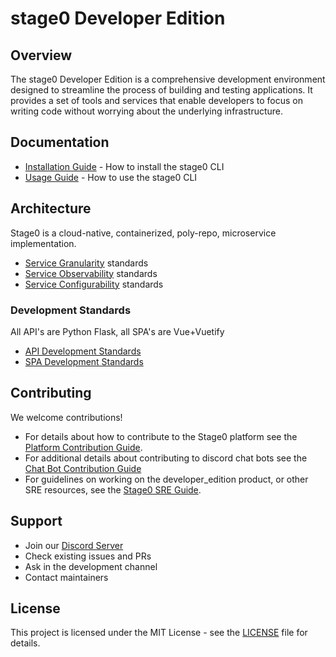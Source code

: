 # stage0 Developer Edition

## Overview

The stage0 Developer Edition is a comprehensive development environment designed to streamline the process of building and testing applications. It provides a set of tools and services that enable developers to focus on writing code without worrying about the underlying infrastructure.

## Documentation

- [Installation Guide](./docs/installation.md) - How to install the stage0 CLI
- [Usage Guide](./docs/usage.md) - How to use the stage0 CLI

## Architecture
Stage0 is a cloud-native, containerized, poly-repo, microservice implementation.
- [Service Granularity](./docs/service-granularity.md) standards
- [Service Observability](./docs/service-observability.md) standards
- [Service Configurability](./docs/service-configurability.md) standards

### Development Standards
All API's are Python Flask, all SPA's are Vue+Vuetify
- [API Development Standards](./docs/api-standards.md) 
- [SPA Development Standards](./docs/spa-standards.md)

## Contributing

We welcome contributions! 
- For details about how to contribute to the Stage0 platform see the [Platform Contribution Guide](./docs/platform.md). 
- For additional details about contributing to discord chat bots see the [Chat Bot Contribution Guide](./docs/bot_guide.md)
- For guidelines on working on the developer_edition product, or other SRE resources, see the [Stage0 SRE Guide](./docs/sre_guide.md).

## Support

- Join our [Discord Server](https://discord.gg/agile-learning-institute)
- Check existing issues and PRs
- Ask in the development channel
- Contact maintainers

## License

This project is licensed under the MIT License - see the [LICENSE](LICENSE) file for details.

